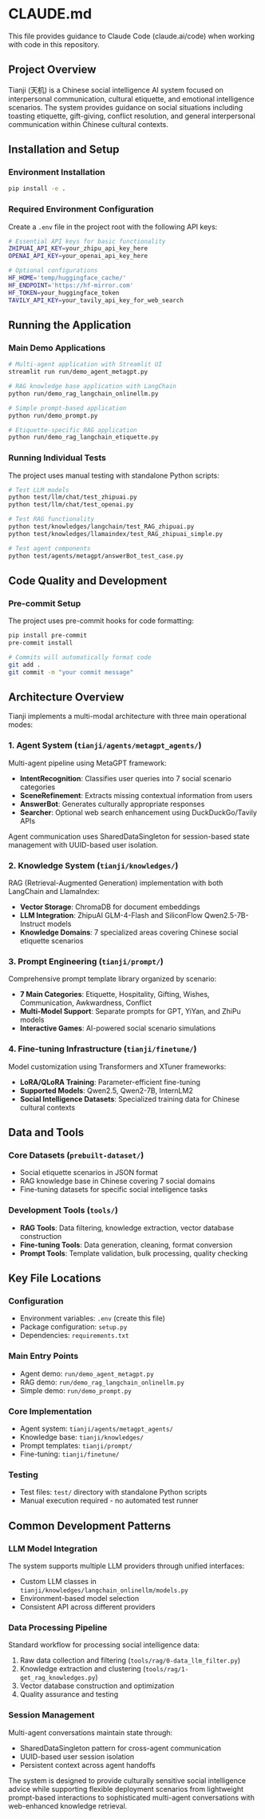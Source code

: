 # CLAUDE.md

This file provides guidance to Claude Code (claude.ai/code) when working with code in this repository.

## Project Overview

Tianji (天机) is a Chinese social intelligence AI system focused on interpersonal communication, cultural etiquette, and emotional intelligence scenarios. The system provides guidance on social situations including toasting etiquette, gift-giving, conflict resolution, and general interpersonal communication within Chinese cultural contexts.

## Installation and Setup

### Environment Installation

```bash
pip install -e .
```

### Required Environment Configuration

Create a `.env` file in the project root with the following API keys:

```bash
# Essential API keys for basic functionality
ZHIPUAI_API_KEY=your_zhipu_api_key_here
OPENAI_API_KEY=your_openai_api_key_here

# Optional configurations
HF_HOME='temp/huggingface_cache/'
HF_ENDPOINT='https://hf-mirror.com'
HF_TOKEN=your_huggingface_token
TAVILY_API_KEY=your_tavily_api_key_for_web_search
```

## Running the Application

### Main Demo Applications

```bash
# Multi-agent application with Streamlit UI
streamlit run run/demo_agent_metagpt.py

# RAG knowledge base application with LangChain
python run/demo_rag_langchain_onlinellm.py

# Simple prompt-based application
python run/demo_prompt.py

# Etiquette-specific RAG application
python run/demo_rag_langchain_etiquette.py
```

### Running Individual Tests

The project uses manual testing with standalone Python scripts:

```bash
# Test LLM models
python test/llm/chat/test_zhipuai.py
python test/llm/chat/test_openai.py

# Test RAG functionality
python test/knowledges/langchain/test_RAG_zhipuai.py
python test/knowledges/llamaindex/test_RAG_zhipuai_simple.py

# Test agent components
python test/agents/metagpt/answerBot_test_case.py
```

## Code Quality and Development

### Pre-commit Setup

The project uses pre-commit hooks for code formatting:

```bash
pip install pre-commit
pre-commit install

# Commits will automatically format code
git add .
git commit -m "your commit message"
```

## Architecture Overview

Tianji implements a multi-modal architecture with three main operational modes:

### 1. Agent System (`tianji/agents/metagpt_agents/`)

Multi-agent pipeline using MetaGPT framework:

- **IntentRecognition**: Classifies user queries into 7 social scenario categories
- **SceneRefinement**: Extracts missing contextual information from users  
- **AnswerBot**: Generates culturally appropriate responses
- **Searcher**: Optional web search enhancement using DuckDuckGo/Tavily APIs

Agent communication uses SharedDataSingleton for session-based state management with UUID-based user isolation.

### 2. Knowledge System (`tianji/knowledges/`)

RAG (Retrieval-Augmented Generation) implementation with both LangChain and LlamaIndex:

- **Vector Storage**: ChromaDB for document embeddings
- **LLM Integration**: ZhipuAI GLM-4-Flash and SiliconFlow Qwen2.5-7B-Instruct models
- **Knowledge Domains**: 7 specialized areas covering Chinese social etiquette scenarios

### 3. Prompt Engineering (`tianji/prompt/`)

Comprehensive prompt template library organized by scenario:

- **7 Main Categories**: Etiquette, Hospitality, Gifting, Wishes, Communication, Awkwardness, Conflict
- **Multi-Model Support**: Separate prompts for GPT, YiYan, and ZhiPu models
- **Interactive Games**: AI-powered social scenario simulations

### 4. Fine-tuning Infrastructure (`tianji/finetune/`)

Model customization using Transformers and XTuner frameworks:

- **LoRA/QLoRA Training**: Parameter-efficient fine-tuning
- **Supported Models**: Qwen2.5, Qwen2-7B, InternLM2
- **Social Intelligence Datasets**: Specialized training data for Chinese cultural contexts

## Data and Tools

### Core Datasets (`prebuilt-dataset/`)

- Social etiquette scenarios in JSON format
- RAG knowledge base in Chinese covering 7 social domains
- Fine-tuning datasets for specific social intelligence tasks

### Development Tools (`tools/`)

- **RAG Tools**: Data filtering, knowledge extraction, vector database construction
- **Fine-tuning Tools**: Data generation, cleaning, format conversion  
- **Prompt Tools**: Template validation, bulk processing, quality checking

## Key File Locations

### Configuration

- Environment variables: `.env` (create this file)
- Package configuration: `setup.py`
- Dependencies: `requirements.txt`

### Main Entry Points

- Agent demo: `run/demo_agent_metagpt.py`
- RAG demo: `run/demo_rag_langchain_onlinellm.py`
- Simple demo: `run/demo_prompt.py`

### Core Implementation

- Agent system: `tianji/agents/metagpt_agents/`
- Knowledge base: `tianji/knowledges/`
- Prompt templates: `tianji/prompt/`
- Fine-tuning: `tianji/finetune/`

### Testing

- Test files: `test/` directory with standalone Python scripts
- Manual execution required - no automated test runner

## Common Development Patterns

### LLM Model Integration

The system supports multiple LLM providers through unified interfaces:

- Custom LLM classes in `tianji/knowledges/langchain_onlinellm/models.py`
- Environment-based model selection
- Consistent API across different providers

### Data Processing Pipeline

Standard workflow for processing social intelligence data:

1. Raw data collection and filtering (`tools/rag/0-data_llm_filter.py`)
2. Knowledge extraction and clustering (`tools/rag/1-get_rag_knowledges.py`)  
3. Vector database construction and optimization
4. Quality assurance and testing

### Session Management

Multi-agent conversations maintain state through:

- SharedDataSingleton pattern for cross-agent communication
- UUID-based user session isolation
- Persistent context across agent handoffs

The system is designed to provide culturally sensitive social intelligence advice while supporting flexible deployment scenarios from lightweight prompt-based interactions to sophisticated multi-agent conversations with web-enhanced knowledge retrieval.
